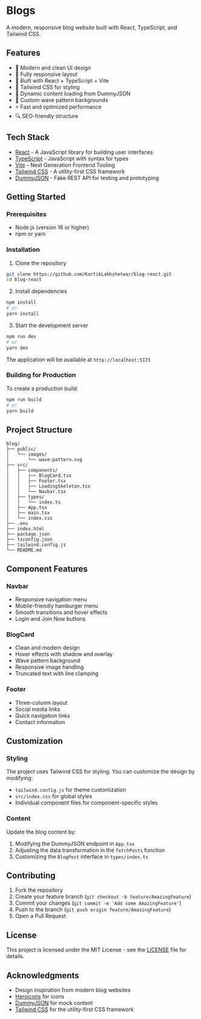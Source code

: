 # Blogs

A modern, responsive blog website built with React, TypeScript, and Tailwind CSS.

## Features

- 🎨 Modern and clean UI design
- 📱 Fully responsive layout
- 🚀 Built with React + TypeScript + Vite
- 🎯 Tailwind CSS for styling
- 🔄 Dynamic content loading from DummyJSON
- 🌊 Custom wave pattern backgrounds
- ⚡ Fast and optimized performance
- 🔍 SEO-friendly structure

## Tech Stack

- [React](https://reactjs.org/) - A JavaScript library for building user interfaces
- [TypeScript](https://www.typescriptlang.org/) - JavaScript with syntax for types
- [Vite](https://vitejs.dev/) - Next Generation Frontend Tooling
- [Tailwind CSS](https://tailwindcss.com/) - A utility-first CSS framework
- [DummyJSON](https://dummyjson.com/) - Fake REST API for testing and prototyping

## Getting Started

### Prerequisites

- Node.js (version 16 or higher)
- npm or yarn

### Installation

1. Clone the repository
```bash
git clone https://github.com/KartikLabhshetwar/blog-react.git
cd blog-react
```

2. Install dependencies
```bash
npm install
# or
yarn install
```

3. Start the development server
```bash
npm run dev
# or
yarn dev
```

The application will be available at `http://localhost:5173`

### Building for Production

To create a production build:

```bash
npm run build
# or
yarn build
```

## Project Structure

```
blog/
├── public/
│   └── images/
│       └── wave-pattern.svg
├── src/
│   ├── components/
│   │   ├── BlogCard.tsx
│   │   ├── Footer.tsx
│   │   ├── LoadingSkeleton.tsx
│   │   └── Navbar.tsx
│   ├── types/
│   │   └── index.ts
│   ├── App.tsx
│   ├── main.tsx
│   └── index.css
├── .env
├── index.html
├── package.json
├── tsconfig.json
├── tailwind.config.js
└── README.md
```

## Component Features

### Navbar
- Responsive navigation menu
- Mobile-friendly hamburger menu
- Smooth transitions and hover effects
- Login and Join Now buttons

### BlogCard
- Clean and modern design
- Hover effects with shadow and overlay
- Wave pattern background
- Responsive image handling
- Truncated text with line clamping

### Footer
- Three-column layout
- Social media links
- Quick navigation links
- Contact information

## Customization

### Styling
The project uses Tailwind CSS for styling. You can customize the design by modifying:
- `tailwind.config.js` for theme customization
- `src/index.css` for global styles
- Individual component files for component-specific styles

### Content
Update the blog content by:
1. Modifying the DummyJSON endpoint in `App.tsx`
2. Adjusting the data transformation in the `fetchPosts` function
3. Customizing the `BlogPost` interface in `types/index.ts`

## Contributing

1. Fork the repository
2. Create your feature branch (`git checkout -b feature/AmazingFeature`)
3. Commit your changes (`git commit -m 'Add some AmazingFeature'`)
4. Push to the branch (`git push origin feature/AmazingFeature`)
5. Open a Pull Request

## License

This project is licensed under the MIT License - see the [LICENSE](LICENSE) file for details.

## Acknowledgments

- Design inspiration from modern blog websites
- [Heroicons](https://heroicons.com/) for icons
- [DummyJSON](https://dummyjson.com/) for mock content
- [Tailwind CSS](https://tailwindcss.com/) for the utility-first CSS framework
